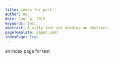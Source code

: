 ```yaml
---
title: index for post 
author: AUF
date: Jan. 4, 2019
keywords: test
abstract: A silly text not needing an abstract.
pageTemplate: page3.yaml
indexPage: True 
---
```


an index page for test 



